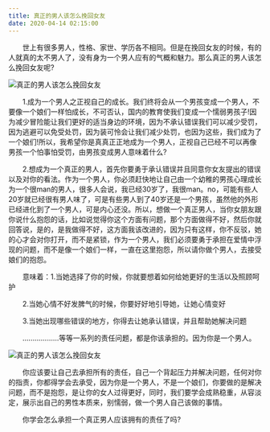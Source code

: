 ```yaml
---
title: 真正的男人该怎么挽回女友
date: 2020-04-14 02:15:00
---
```




　　世上有很多男人，性格、家世、学历各不相同。但是在挽回女友的时候，有的人就真的太不男人了，没有身为一个男人应有的气概和魅力。那么真正的男人该怎么挽回女友呢?

![真正的男人该怎么挽回女友](/img/dccb5af98ff36382de7dd019199d7b5a.jpg)

　　1.成为一个男人之正视自己的成长。我们终将会从一个男孩变成一个男人，不要像一个娘们一样怕成长，不可否认，国内的教育使我们变成一个懦弱男孩子!因为减少冒险能让我们更好的适当身边的环境，因为不承认错误我们可以减少受罚，因为逃避可以免受处罚，因为装可怜会让我们减少处罚，也因为这些，我们成为了一个娘们!所以，我希望你是真真正正地成为一个男人，正视自己已经不可以再像男孩一个怕事怕受罚，由男孩变成男人意味着什么?

　　2.想成为一个真正的男人，首先你要勇于承认错误并且同意你女友提出的错误以及对你的看法。作为一个男人，你必须赶快地让自己由一个幼稚的男孩心理成长为一个很man的男人，很多人会说，我已经30岁了，我很man。no，可能有些人20岁就已经很有男人味了，可是有些男人到了40岁还是一个男孩，虽然他的外形已经进化到了一个男人，可是内心还没。所以，想做一个真正男人，当你女朋友跟你说什么抱怨的话，比如说觉得你这个方面有问题，那个方面做得不好，然后你就回答说，是的，是我做得不好，这方面我该改进的，因为只有这样，你不反驳，她的心才会对你打开，而不是紧锁，作为一个男人，我们必须要勇于承担在爱情中浮现的问题，而不是像一个娘们一样，一直在这里抱怨，所以请你做个男人，去接受娘们的抱怨。

　　意味着：1.当她选择了你的时候，你就要想着如何给她更好的生活以及照顾呵护

　　2.当她心情不好发脾气的时候，你要好好地引导她，让她心情变好

　　3.当她出现哪些错误的地方，你得去让她承认错误，并且帮助她解决问题

　　..................等等一系列的责任问题，都是你该承担的。因为你是一个男人。

![真正的男人该怎么挽回女友](/img/1a78c87ea8adad27b0ea51b8ca33b0d7.jpg)

　　你应该要让自己去承担所有的责任，自己一个背起压力并解决问题，任何对你的指责，你都得学会去承受，因为你是一个男人，不是一个娘们，你要做的是解决问题，而不是抱怨，是让你的女人过得更好，同时，我们要学会成熟稳重，从容淡定，展示出自己的男性本质来，别懦弱，做一个男人自己该做的事情。

　　你学会怎么承担一个真正男人应该拥有的责任了吗?